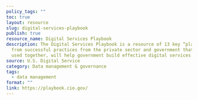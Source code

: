 ```yaml
---
policy_tags: ""
toc: true
layout: resource
slug: digital-services-playbook
publish: true
resource_name: Digital Services Playbook
description: The Digital Services Playbook is a resource of 13 key “plays” drawn
  from successful practices from the private sector and government that, when
  used together, will help government build effective digital services.
source: U.S. Digital Service
category: Data management & governance
tags:
  - data management
format: ""
link: https://playbook.cio.gov/
---
```

